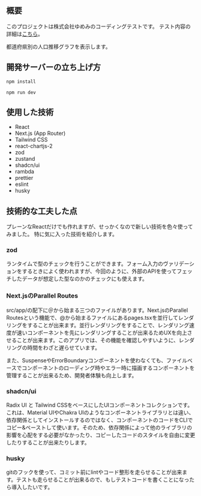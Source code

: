 ## 概要

このプロジェクトは株式会社ゆめみのコーディングテストです。
テスト内容の詳細は[こちら](https://notion.yumemi.co.jp/%E6%8E%A1%E7%94%A8%E9%96%A2%E9%80%A3%E8%B3%87%E6%96%99%E5%85%AC%E9%96%8B/%E3%83%95%E3%83%AD%E3%83%B3%E3%83%88%E3%82%A8%E3%83%B3%E3%83%89%E3%82%B3%E3%83%BC%E3%83%87%E3%82%A3%E3%83%B3%E3%82%B0%E8%A9%A6%E9%A8%93)。

都道府県別の人口推移グラフを表示します。


## 開発サーバーの立ち上げ方

```bash
npm install
```
```
npm run dev
```

## 使用した技術

- React
- Next.js (App Router)
- Tailwind CSS
- react-chartjs-2 
- zod 
- zustand
- shadcn/ui
- rambda
- prettier
- eslint
- husky

## 技術的な工夫した点

プレーンなReactだけでも作れますが、せっかくなので新しい技術を色々使ってみました。
特に気に入った技術を紹介します。

### zod
ランタイムで型のチェックを行うことができます。フォーム入力のヴァリデーションをするときによく使われますが、今回のように、外部のAPIを使ってフェッチしたデータが想定した型なのかのチェックにも使えます。

### Next.jsのParallel Routes
src/app/の配下に＠から始まる三つのファイルがあります。Next.jsのParallel Routesという機能で、@から始まるファイルにあるpages.tsxを並行してレンダリングをすることが出来ます。並行レンダリングをすることで、レンダリング速度が速いコンポーネントを先にレンダリングすることが出来るためUXを向上させることが出来ます。このアプリでは、その機能を確認しやすいように、レンダリングの時間をわざと遅らせています。

また、SuspenseやErrorBoundaryコンポーネントを使わなくても、ファイルベースでコンポーネントのローディング時やエラー時に描画するコンポーネントを管理することが出来るため、開発者体験も向上します。

### shadcn/ui
Radix UI と Tailwind CSSをベースにしたUIコンポーネントコレクションです。これは、Material UIやChakra UIのようなコンポーネントライブラリとは違い、依存関係としてインストールするのではなく、コンポーネントのコードをCLIでコピー&ペーストして使います。そのため、依存関係によって他のライブラリの影響を心配をする必要がなかったり、コピーしたコードのスタイルを自由に変更したりすることが出来たりします。

### husky
gitのフックを使って、コミット前にlintやコード整形を走らせることが出来ます。テストも走らせることが出来るので、もしテストコードを書くことになったら導入したいです。
